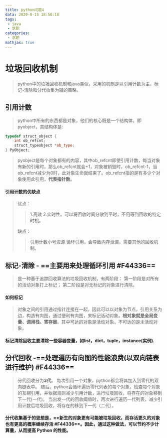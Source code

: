 ```yaml
---
title: python问题4
data: 2020-8-15 18:50:18
tags:
 - java
 - 求职
categories:
 - 求职
mathjax: true
---
```

# 垃圾回收机制
>python中的垃圾回收机制和java类似，采用的机制是以引用计数为主，标记-清除和分代收集为辅的策略。

## 引用计数
>python中所有的东西都是对象，他们的核心既是一个结构体，即pyobject，其结构体是:

``` c++
typedef struct_object {
    int ob_refcnt;
    struct_typeobject *ob_type;
} PyObject;
```
>pyobject是每个对象都有的内容，其中ob_refcnt即使引用计数，每当对象有新的引用时，那么ob_refcnt就会+1，对象被销毁时，ob_refcnt-1，当ob_refcnt减少为0时，此对象生命就结束了。ob_refcnt指的是有多少个对象使用此引用，**代表指针数**。
#### 引用计数的优缺点
>优点：
>>1.高效
>>2.实时性。可以将回收时间分散到平时，不用等到回收的特定时机。
>
>缺点：
>>引用计数小号资源
>>循环引用，会导致内存泄漏，需要其他的回收机制。

## 标记-清除 - **==主要用来处理循环引用 #F44336==**
>是一种基于追踪回收算法的垃圾回收机制，有两阶段：
>第一阶段是对所有的活动对象打上标记；
>第二阶段是对无标记的对象进行清除。
#### 如何标记
>对象之间的引用通过指针连接在一起，因此可以以对象为节点，引用关系为边，构造有向图，通过便利有向图，来标记活动对象。**根对象就是全局变量、调用栈、寄存器**。其中可达的对象是活动对象，不可达的是未活动对象。

#### 标记清除回收主要清除一些容器变量，如list，dict，tuple，instance(实例).

## 分代回收 -**==处理遍历有向图的性能浪费(以双向链表进行维护) #F44336==**
>分代回收分为**3代**。
>每次引用一个对象，python都会将其加入到零代的双向链表中。
>随后，python会循环遍历零代列表的每个对象，检查每个对象的互相引用，并依据规则减少引用计数，进行垃圾回收，将存在的对象移到下一代(一代)。
>当出发一代的回收阈值时，再次进行遍历一代列表，减少引用计数后垃圾回收，将存在的移到下一代（二代）。
#### 分代收集基于的思想是，==新生的对象更有可能被垃圾回收，而存活更久的对象也有更高的概率继续存活 #F44336==。因此，通过这种做法，可以节约不少计算量，从而提高 Python 的性能。
